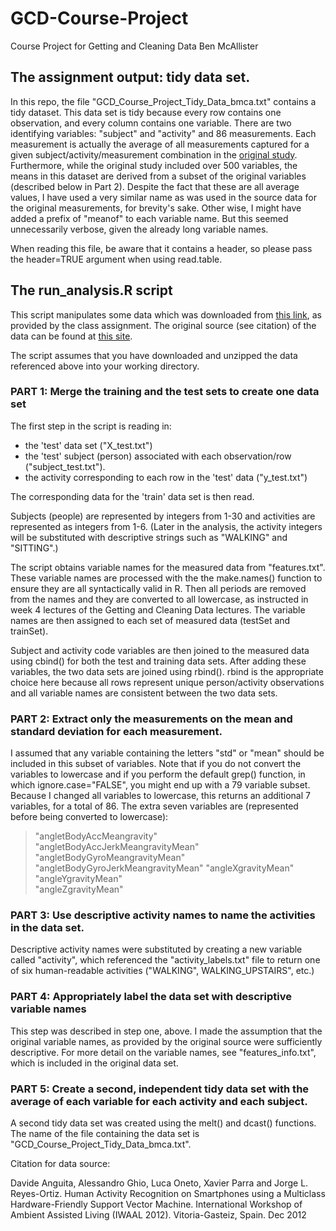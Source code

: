 GCD-Course-Project
==================

Course Project for Getting and Cleaning Data
Ben McAllister

## The assignment output: tidy data set.
In this repo, the file "GCD_Course_Project_Tidy_Data_bmca.txt" contains a tidy dataset. This data set is tidy because every row contains one observation, and every column contains one variable. There are two identifying variables: "subject" and "activity" and 86 measurements. Each measurement is actually the average of all measurements captured for a given subject/activity/measurement combination in the [original study][2]. Furthermore, while the original study included over 500 variables, the means in this dataset are derived from a subset of the original variables (described below in Part 2). Despite the fact that these are all average values, I have used a very similar name as was used in the source data for the original measurements, for brevity's sake. Other wise, I might have added a prefix of "meanof" to each variable name. But this seemed unnecessarily verbose, given the already long variable names.

When reading this file, be aware that it contains a header, so please pass the header=TRUE argument when using read.table. 
   

## The run_analysis.R script
This script manipulates some data which was downloaded from [this link][1], as provided by the class assignment. The original source (see citation) of the data can be found at [this site][2].

The script assumes that you have downloaded and unzipped the data referenced above into your working directory.

### PART 1: Merge the training and the test sets to create one data set

The first step in the script is reading in: 
* the 'test' data set ("X_test.txt")
* the 'test' subject (person) associated with each observation/row ("subject_test.txt"). 
* the activity corresponding to each row in the 'test' data ("y_test.txt")

The corresponding data for the 'train' data set is then read. 

Subjects (people) are represented by integers from 1-30 and activities are represented as integers from 1-6. (Later in the analysis, the activity integers will be substituted with descriptive strings such as "WALKING" and "SITTING".)

The script obtains variable names for the measured data from "features.txt". These variable names are processed with the the make.names() function to ensure they are all syntactically valid in R. Then all periods are removed from the names and they are converted to all lowercase, as instructed in week 4 lectures of the Getting and Cleaning Data lectures. The variable names are then assigned to each set of measured data (testSet and trainSet). 

Subject and activity code variables are then joined to the measured data using cbind() for both the test and training data sets. After adding these variables, the two data sets are joined using rbind(). rbind is the appropriate choice here because all rows represent unique person/activity observations and all variable names are consistent between the two data sets. 

### PART 2: Extract only the measurements on the mean and standard deviation for each measurement. 
I assumed that any variable containing the letters "std" or "mean" should be included in this subset of variables. Note that if you do not convert the variables to lowercase and if you perform the default grep() function, in which ignore.case="FALSE", you might end up with a 79 variable subset. Because I changed all variables to lowercase, this returns an additional 7 variables, for a total of 86. The extra seven variables are (represented before being converted to lowercase): 
> "angletBodyAccMeangravity"          
> "angletBodyAccJerkMeangravityMean" 
> "angletBodyGyroMeangravityMean"     
> "angletBodyGyroJerkMeangravityMean"
> "angleXgravityMean"                 
> "angleYgravityMean"                
> "angleZgravityMean"                

### PART 3: Use descriptive activity names to name the activities in the data set. 
Descriptive activity names were substituted by creating a new variable called "activity", which referenced the "activity_labels.txt" file to return one of six human-readable activities ("WALKING", WALKING_UPSTAIRS", etc.)

### PART 4: Appropriately label the data set with descriptive variable names
This step was described in step one, above. I made the assumption that the original variable names, as provided by the original source were sufficiently descriptive. For more detail on the variable names, see "features_info.txt", which is included in the original data set. 

### PART 5: Create a second, independent tidy data set with the average of each variable for each activity and each subject.
A second tidy data set was created using the melt() and dcast() functions. The name of the file containing the data set is "GCD_Course_Project_Tidy_Data_bmca.txt".



[1]: https://d396qusza40orc.cloudfront.net/getdata%2Fprojectfiles%2FUCI%20HAR%20Dataset.zip "linked data"
[2]: http://archive.ics.uci.edu/ml/datasets/Human+Activity+Recognition+Using+Smartphones    "original data source"

Citation for data source: 

Davide Anguita, Alessandro Ghio, Luca Oneto, Xavier Parra and Jorge L. Reyes-Ortiz. Human Activity Recognition on Smartphones using a Multiclass Hardware-Friendly Support Vector Machine. International Workshop of Ambient Assisted Living (IWAAL 2012). Vitoria-Gasteiz, Spain. Dec 2012